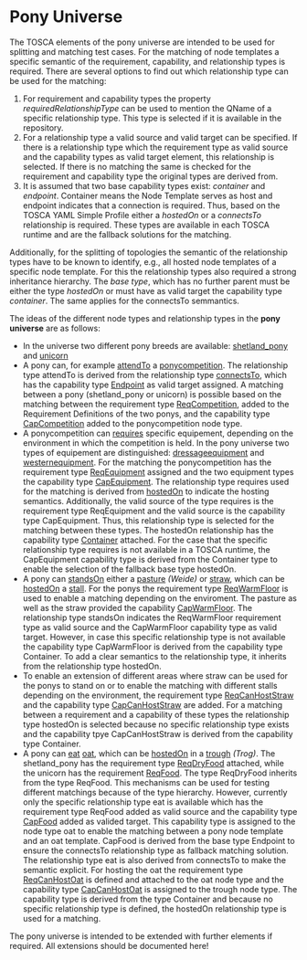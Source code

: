 # Pony Universe

The TOSCA elements of the pony universe are intended to be used for splitting and matching test cases. For the matching of node templates a specific semantic of the requirement, capability, and relationship types is required. There are several options to find out which relationship type can be used for the matching:
  1. For requirement and capability types the property *requiredRelationshipType* can be used to mention the QName of a specific relationship type. This type is selected if it is available in the repository.
  2. For a relationship type a valid source and valid target can be specified. If there is a relationship type which the requirement type as valid source and the capability types as valid target element, this relationship is selected. If there is no matching the same is checked for the requirement and capability type the original types are derived from.
  3. It is assumed that two base capability types exist: *container* and *endpoint*. Container means the Node Template serves as host and endpoint indicates that a connection is required. Thus, based on the TOSCA YAML Simple Profile either a *hostedOn* or a *connectsTo* relationship is required. These types are available in each TOSCA runtime and are the fallback solutions for the matching.

Additionally, for the splitting of topologies the semantic of the relationship types have to be known to identify, e.g., all hosted node templates of a specific node template. For this the relationship types also required a strong inheritance hierarchy. The *base type*, which has no further parent must be either the type *hostedOn* or must have as valid target the capability type *container*. The same applies for the connectsTo semmantics.

The ideas of the different node types and relationship types in the **pony universe** are as follows:
  - In the universe two different pony breeds are available: [shetland_pony](https://github.com/winery/test-repository/tree/black/nodetypes/http%253A%252F%252Fwinery.opentosca.org%252Ftest%252Fponyuniverse/shetland_pony) and [unicorn](https://github.com/winery/test-repository/tree/black/nodetypes/http%253A%252F%252Fwinery.opentosca.org%252Ftest%252Fponyuniverse/unicorn)
  - A pony can, for example [attendTo](https://github.com/winery/test-repository/tree/black/relationshiptypes/http%253A%252F%252Fwinery.opentosca.org%252Ftest%252Fponyuniverse/attendTo) a [ponycompetition](https://github.com/winery/test-repository/tree/black/nodetypes/http%253A%252F%252Fwinery.opentosca.org%252Ftest%252Fponyuniverse/ponycompetition). The relationship type attendTo is derived from the relationship type [connectsTo](https://github.com/winery/test-repository/tree/black/relationshiptypes/http%253A%252F%252Fwinery.opentosca.org%252Ftest%252Fponyuniverse/connectsTo), which has the capability type 
[Endpoint](https://github.com/winery/test-repository/tree/black/capabilitytypes/http%253A%252F%252Fdocs.oasis-open.org%252Ftosca%252Fns%252F2011%252F12/Endpoint) as valid target assigned. A matching between a pony (shetland_pony or unicorn) is possible based on the matching between the requirement type [ReqCompetition](https://github.com/winery/test-repository/tree/black/requirementtypes/http%253A%252F%252Fwinery.opentosca.org%252Ftest%252Fponyuniverse/ReqCompetition), added to the Requirement Definitions of the two ponys, and the capability type [CapCompetition](https://github.com/winery/test-repository/tree/black/capabilitytypes/http%253A%252F%252Fwinery.opentosca.org%252Ftest%252Fponyuniverse/CapCompetition) added to the ponycompetition node type.
- A ponycompetition can [requires](https://github.com/winery/test-repository/tree/black/relationshiptypes/http%253A%252F%252Fwinery.opentosca.org%252Ftest%252Fponyuniverse/requires) specific equipement, depending on the environment in which the competition is held. In the pony universe two types of equipement are distinguished: [dressageequipment](https://github.com/winery/test-repository/tree/black/nodetypes/http%253A%252F%252Fwinery.opentosca.org%252Ftest%252Fponyuniverse/dressageequipment) and [westernequipment](https://github.com/winery/test-repository/tree/black/nodetypes/http%253A%252F%252Fwinery.opentosca.org%252Ftest%252Fponyuniverse/westernequipment). For the matching the ponycompetition has the requirement type [ReqEquipment](https://github.com/winery/test-repository/tree/black/requirementtypes/http%253A%252F%252Fwinery.opentosca.org%252Ftest%252Fponyuniverse/ReqEquipment) assigned and the two equipment types the capability type [CapEquipment](https://github.com/winery/test-repository/tree/black/capabilitytypes/http%253A%252F%252Fwinery.opentosca.org%252Ftest%252Fponyuniverse/CapEquipment). The relationship type requires used for the matching is derived from [hostedOn](https://github.com/winery/test-repository/tree/black/relationshiptypes/http%253A%252F%252Fwinery.opentosca.org%252Ftest%252Fponyuniverse/hostedOn) to indicate the hosting semantics. Additionally, the valid source of the type requires is the requirement type ReqEquipment and the valid source is the capability type CapEquipment. Thus, this relationship type is selected for the matching between these types. The hostedOn relationship has the capability type [Container](https://github.com/winery/test-repository/tree/black/capabilitytypes/http%253A%252F%252Fdocs.oasis-open.org%252Ftosca%252Fns%252F2011%252F12/Container) attached. For the case that the specific relationship type requires is not available in a TOSCA runtime, the CapEquipment capability type is derived from the Container type to enable the selection of the fallback base type hostedOn.
- A pony can [standsOn](https://github.com/winery/test-repository/tree/black/relationshiptypes/http%253A%252F%252Fwinery.opentosca.org%252Ftest%252Fponyuniverse/standsOn) either a [pasture](https://github.com/winery/test-repository/tree/black/nodetypes/http%253A%252F%252Fwinery.opentosca.org%252Ftest%252Fponyuniverse/pasture) *(Weide)* or [straw](https://github.com/winery/test-repository/tree/black/nodetypes/http%253A%252F%252Fwinery.opentosca.org%252Ftest%252Fponyuniverse/straw), which can be [hostedOn](https://github.com/winery/test-repository/tree/black/relationshiptypes/http%253A%252F%252Fwinery.opentosca.org%252Ftest%252Fponyuniverse/hostedOn) a [stall](https://github.com/winery/test-repository/tree/black/nodetypes/http%253A%252F%252Fwinery.opentosca.org%252Ftest%252Fponyuniverse/stall). For the ponys the requirement type [ReqWarmFloor](https://github.com/winery/test-repository/tree/black/requirementtypes/http%253A%252F%252Fwinery.opentosca.org%252Ftest%252Fponyuniverse/ReqWarmFloor) is used to enable a matching depending on the enviroment. The pasture as well as the straw provided the capability [CapWarmFloor](https://github.com/winery/test-repository/tree/black/capabilitytypes/http%253A%252F%252Fwinery.opentosca.org%252Ftest%252Fponyuniverse/CapWarmFloor). The relationship type standsOn indicates the ReqWarmFloor requirement type as valid source and the CapWarmFloor capability type as valid target. However, in case this specific relationship type is not available the capability type CapWarmFloor is derived from the capability type Container. To add a clear semantics to the relationship type, it inherits from the relationship type hostedOn.
- To enable an extension of different areas where straw can be used for the ponys to stand on or to enable the matching with different stalls depending on the environment, the requirement type [ReqCanHostStraw](https://github.com/winery/test-repository/tree/black/requirementtypes/http%253A%252F%252Fwinery.opentosca.org%252Ftest%252Fponyuniverse/ReqCanHostStraw) and the capability type [CapCanHostStraw](https://github.com/winery/test-repository/tree/black/capabilitytypes/http%253A%252F%252Fwinery.opentosca.org%252Ftest%252Fponyuniverse/CapCanHostStraw) are added. For a matching between a requirement and a capability of these types the relationship type hostedOn is selected because no specific relationship type exists and the capability tpye CapCanHostStraw is derived from the capability type Container.
- A pony can [eat](https://github.com/winery/test-repository/tree/black/relationshiptypes/http%253A%252F%252Fwinery.opentosca.org%252Ftest%252Fponyuniverse/eat) [oat](https://github.com/winery/test-repository/tree/black/nodetypes/http%253A%252F%252Fwinery.opentosca.org%252Ftest%252Fponyuniverse/oat), which can be [hostedOn](https://github.com/winery/test-repository/tree/black/relationshiptypes/http%253A%252F%252Fwinery.opentosca.org%252Ftest%252Fponyuniverse/hostedOn) in a [trough](https://github.com/winery/test-repository/tree/black/nodetypes/http%253A%252F%252Fwinery.opentosca.org%252Ftest%252Fponyuniverse/trough) *(Trog)*. The shetland_pony has the requirement type [ReqDryFood](https://github.com/winery/test-repository/tree/black/requirementtypes/http%253A%252F%252Fwinery.opentosca.org%252Ftest%252Fponyuniverse/ReqDryFood) attached, while the unicorn has the requirement [ReqFood](https://github.com/winery/test-repository/tree/black/requirementtypes/http%253A%252F%252Fwinery.opentosca.org%252Ftest%252Fponyuniverse/ReqFood). The type ReqDryFood inherits from the type ReqFood. This mechanisms can be used for testing different matchings because of the type hierarchy. However, currently only the specific relationship type eat is available which has the requirement type ReqFood added as valid source and the capability type [CapFood](https://github.com/winery/test-repository/tree/black/capabilitytypes/http%253A%252F%252Fwinery.opentosca.org%252Ftest%252Fponyuniverse/CapFood) added as valided target. This capability type is assigned to the node type oat to enable the matching between a pony node template and an oat template. CapFood is derived from the base type Endpoint to ensure the connectsTo relationship type as fallback matching solution. The relationship type eat is also derived from connectsTo to make the semantic explicit. For hosting the oat the requirement type [ReqCanHostOat](https://github.com/winery/test-repository/tree/black/requirementtypes/http%253A%252F%252Fwinery.opentosca.org%252Ftest%252Fponyuniverse/ReqCanHostOat) is defined and attached to the oat node type and the capability type [CapCanHostOat](https://github.com/winery/test-repository/tree/black/capabilitytypes/http%253A%252F%252Fwinery.opentosca.org%252Ftest%252Fponyuniverse/CapCanHostOat) is assigned to the trough node type. The capability type is derived from the type Container and because no specific relationship type is defined, the hostedOn relationship type is used for a matching.

The pony universe is intended to be extended with further elements if required. All extensions should be documented here!
